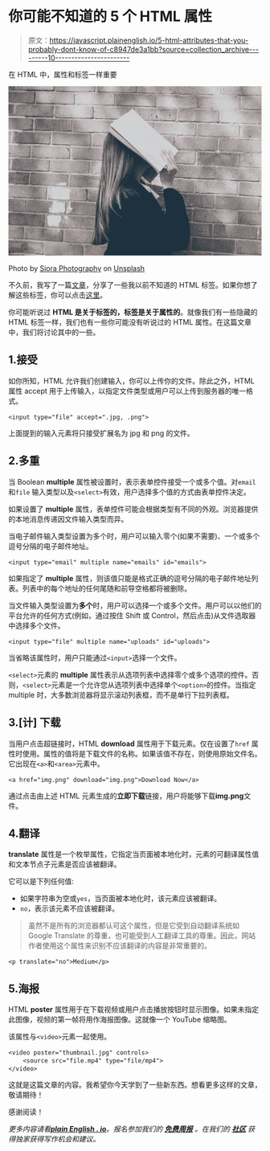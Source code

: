 # 你可能不知道的 5 个 HTML 属性

> 原文：<https://javascript.plainenglish.io/5-html-attributes-that-you-probably-dont-know-of-c8947de3a1bb?source=collection_archive---------10----------------------->

在 HTML 中，属性和标签一样重要

![](img/a057917bedddc14317c86c0a327631a8.png)

Photo by [Siora Photography](https://unsplash.com/@siora18?utm_source=medium&utm_medium=referral) on [Unsplash](https://unsplash.com?utm_source=medium&utm_medium=referral)

不久前，我写了一篇[文章](https://betterprogramming.pub/5-html-tags-you-might-not-know-were-a-thing-1ef8843c855)，分享了一些我以前不知道的 HTML 标签。如果你想了解这些标签，你可以点击[这里](https://betterprogramming.pub/5-html-tags-you-might-not-know-were-a-thing-1ef8843c855)。

你可能听说过 **HTML 是关于标签的，标签是关于属性的**。就像我们有一些隐藏的 HTML 标签一样，我们也有一些你可能没有听说过的 HTML 属性。在这篇文章中，我们将讨论其中的一些。

## 1.接受

如你所知，HTML 允许我们创建输入，你可以上传你的文件。除此之外，HTML 属性 accept 用于上传输入，以指定文件类型或用户可以上传到服务器的唯一格式。

```
<input type="file" accept=".jpg, .png">
```

上面提到的输入元素将只接受扩展名为 jpg 和 png 的文件。

## 2.多重

当 Boolean **multiple** 属性被设置时，表示表单控件接受一个或多个值。对`email` 和`file` 输入类型以及`<select>`有效，用户选择多个值的方式由表单控件决定。

如果设置了 **multiple** 属性，表单控件可能会根据类型有不同的外观。浏览器提供的本地消息传递因文件输入类型而异。

当电子邮件输入类型设置为多个时，用户可以输入零个(如果不需要)、一个或多个逗号分隔的电子邮件地址。

```
<input type="email" multiple name="emails" id="emails">
```

如果指定了 **multiple** 属性，则该值只能是格式正确的逗号分隔的电子邮件地址列表。列表中的每个地址的任何尾随和前导空格都将被删除。

当文件输入类型设置为**多个**时，用户可以选择一个或多个文件。用户可以以他们的平台允许的任何方式(例如，通过按住 Shift 或 Control，然后点击)从文件选取器中选择多个文件。

```
<input type="file" multiple name="uploads" id="uploads">
```

当省略该属性时，用户只能通过`<input>`选择一个文件。

`<select>`元素的 **multiple** 属性表示从选项列表中选择零个或多个选项的控件。否则，`<select>`元素是一个允许您从选项列表中选择单个`<option>`的控件。当指定 multiple 时，大多数浏览器将显示滚动列表框，而不是单行下拉列表框。

## 3.[计] 下载

当用户点击超链接时，HTML **download** 属性用于下载元素。仅在设置了`href` 属性时使用。属性的值将是下载文件的名称。如果该值不存在，则使用原始文件名。它出现在`<a>`和`<area>`元素中。

```
<a href="img.png" download="img.png">Download Now</a>
```

通过点击由上述 HTML 元素生成的**立即下载**链接，用户将能够下载**img.png**文件。

## 4.翻译

**translate** 属性是一个枚举属性，它指定当页面被本地化时，元素的可翻译属性值和文本节点子元素是否应该被翻译。

它可以是下列任何值:

*   如果字符串为空或`yes`，当页面被本地化时，该元素应该被翻译。
*   `no`，表示该元素不应该被翻译。

> 虽然不是所有的浏览器都认可这个属性，但是它受到自动翻译系统如 Google Translate 的尊重，也可能受到人工翻译工具的尊重。因此，网站作者使用这个属性来识别不应该翻译的内容是非常重要的。

```
<p translate="no">Medium</p>
```

## 5.海报

HTML **poster** 属性用于在下载视频或用户点击播放按钮时显示图像。如果未指定此图像，视频的第一帧将用作海报图像。这就像一个 YouTube 缩略图。

该属性与`<video>`元素一起使用。

```
<video poster="thumbnail.jpg" controls>
    <source src="file.mp4" type="file/mp4">
</video>
```

这就是这篇文章的内容。我希望你今天学到了一些新东西。想看更多这样的文章，敬请期待！

感谢阅读！

*更多内容请看*[***plain English . io***](http://plainenglish.io/)*。报名参加我们的* [***免费周报***](http://newsletter.plainenglish.io/) *。在我们的* [***社区***](https://discord.gg/GtDtUAvyhW) *获得独家获得写作机会和建议。*